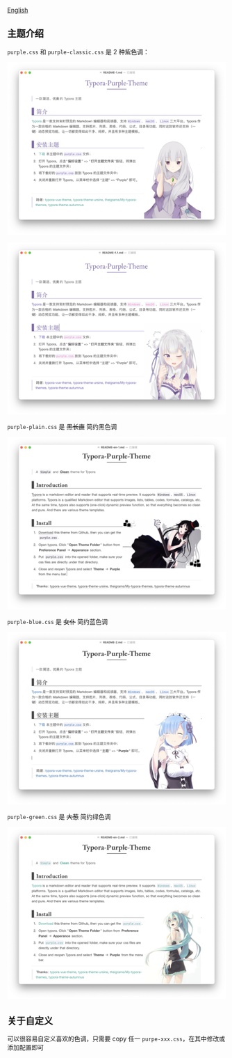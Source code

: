 [English](./README-en.md)

## 主题介绍

`purple.css` 和 `purple-classic.css` 是 2 种紫色调：

![purple.css](./ScreenShots/0.png)

![purple.css](./ScreenShots/1.png)

`purple-plain.css` 是 ~~黑长直~~ 简约黑色调

![purple-plain.css](./ScreenShots/2.png)

`purple-blue.css` 是 ~~女仆~~ 简约蓝色调

![](./ScreenShots/3.png)

`purple-green.css` 是 ~~大葱~~ 简约绿色调

![](./ScreenShots/4.png)

## 关于自定义

可以很容易自定义喜欢的色调，只需要 copy 任一 `purpe-xxx.css`，在其中修改或添加配置即可
